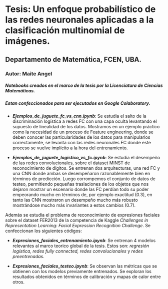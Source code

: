 # Tesis: Un enfoque probabilístico de las redes neuronales aplicadas a la clasificación multinomial de imágenes.
## Departamento de Matemática, FCEN, UBA.


### Autor: Maite Angel

##### Notebooks creados en el marco de la tesis por la Licenciatura de Ciencias Matemáticas. 
##### Estan confeccionados para ser ejecutados en Google Colaboratory.


* _**Ejemplos_de_juguete_fc_vs_cnn.ipynb**_: Se estudia el salto de la discriminación logística a redes FC con una capa oculta levantando el supuesto de linealidad de los datos. Mostramos en un ejemplo práctico como la necesidad de un proceso de Feature engineering, donde se deben conocer las particularidades de los datos para manipularlos correctamente, se levanta con las redes neuronales FC donde este proceso se vuelve implícito a la hora del entrenamiento.

* _**Ejemplos_de_juguete_logistico_vs_fc.ipynb**_: Se estudia el desempeño de las redes convolucionales, sobre el dataset MINST de reconocimiento de dígitos. Se entrenan dos arquitecturas, una red FC y una CNN donde ambas se desempeñaron razonablemente bien en términos de predicción. Luego corrompemos el conjunto de datos de testeo, permitiendo pequeñas traslaciones de los objetos que nos dejaron mostrar un escenario donde las FC perdían todo su poder empeorando mucho en términos de, por ejemplo exactitud (0.3), en tanto las CNN mostraron un desempeño mucho más robusto mostrándose mucho más invariantes a estos cambios (0.7).

Además se estudia el problema de reconocimiento de expresiones faciales sobre el dataset FER2013 de la competencia de Kaggle _Challenges in Representation Learning: Facial Expression Recognition Challenge_. Se confeccionan los siguientes códigos:

* _**Expresiones_faciales_entrenamiento.ipynb**_: Se entrenan 4 modelos relevantes al marco teorico global de la tesis. Estos son: _regresión logística, redes fully connected, redes convolucionales_ y _redes preentrenadas_.

* _**Expresiones_faciales_testeo.ipynb**_: Se observan las métricas que se obtienen con los modelos previamente entrenados. Se exploran los resultados obtenidos en términos de calibración y mapas de calor entre otros.

